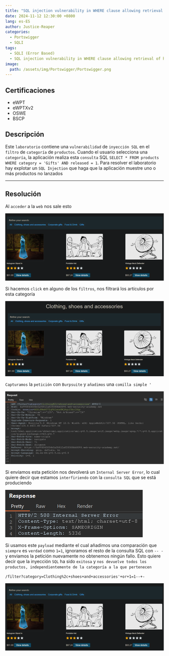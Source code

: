 ```yaml
---
title: "SQL injection vulnerability in WHERE clause allowing retrieval of hidden data"
date: 2024-11-12 12:30:00 +0800
lang: es-ES
author: Justice-Reaper
categories:
  - Portswigger
  - SQLI
tags:
  - SQLI (Error Based)
  - SQL injection vulnerability in WHERE clause allowing retrieval of hidden data
image:
  path: /assets/img/Portswigger/Portswigger.png
---
```


## Certificaciones

- eWPT
- eWPTXv2
- OSWE
- BSCP
  
## Descripción

Este `laboratorio` contiene una `vulnerabilidad` de `inyección SQL` en el `filtro` de `categoría` de `productos`. Cuando el usuario selecciona una `categoría`, la aplicación realiza esta `consulta` SQL `SELECT * FROM products WHERE category = 'Gifts' AND released = 1`. Para resolver el laboratorio hay explotar un `SQL Injection` que haga que la aplicación muestre uno o más productos no lanzados

---

## Resolución

Al `acceder` a la `web` nos sale esto

![](/assets/img/SQLI-Lab-1/image_1.png)

Si hacemos `click` en alguno de los `filtros`, nos filtrará los artículos por esta categoría

![](/assets/img/SQLI-Lab-1/image_2.png)

`Capturamos` la `petición` con `Burpsuite` y `añadimos` una `comilla simple '`

![](/assets/img/SQLI-Lab-1/image_3.png)

Si enviamos esta petición nos devolverá un `Internal Server Error`, lo cual quiere decir que estamos `interfiriendo` con la `consulta SQL` que se está produciendo

![](/assets/img/SQLI-Lab-1/image_4.png)

Si usamos este `payload` mediante el cual añadimos una comparación que `siempre` es `verdad` como `1=1`, ignoramos el resto de la consulta SQL con `-- - ` y enviamos la petición nuevamente no obtenemos ningún fallo. Esto quiere decir que la inyección `SQL` ha sido `exitosa` y `nos devuelve todos los productos, independientemente de la categoría a la que pertenecen`

```
/filter?category=Clothing%2c+shoes+and+accessories'+or+1=1--+-
```

![](/assets/img/SQLI-Lab-1/image_1.png)
